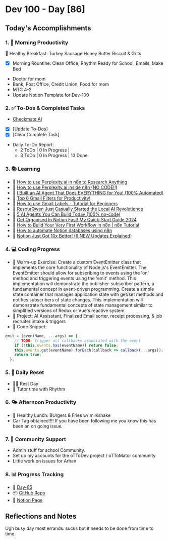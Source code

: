 # Dev 100 - Day [86]

## Today's Accomplishments

### 1. 🌅 Morning Productivity

🍳 Healthy Breakfast: Turkey Sausage Honey Butter Biscuit & Grits
- [x] Morning Rountine: Clean Office, Rhythm Ready for School, Emails, Make Bed
- Doctor for mom
- Bank, Post Office, Credit Union, Food for mom
- MTG 4-2
- Update Notion Template for Dev-100

### 2. ✅ To-Dos & Completed Tasks

- [Checkmate AI](https://checkmate-ai.vercel.app/)
- [x] [Update To-Dos]
- [x] [Clear Complete Task]
- Daily To-Do Report: 
    -  2 ToDo |  0 In Progress |
    -  3 ToDo |  0 In Progress | 13 Done

### 3. 📚 Learning

- 🔗 [How to use Perplexity.ai in n8n to Research Anything](https://www.youtube.com/watch?v=HFRI7AiBdgg)
- 🔗 [How to use Perplexity.ai inside n8n (NO CODE!!)](https://www.youtube.com/watch?v=JnaEbfy1aqo)
- 🔗 [I Built an AI Agent That Does EVERYTHING for You! (100% Automated)](https://www.youtube.com/watch?v=PwwvZQORy1I)
- 🔗 [Top 6 Gmail Filters for Productivity!](https://www.youtube.com/watch?v=_vhfAn0wb10)
- 🔗 [How to use Gmail Labels - Tutorial for Beginners](https://www.youtube.com/watch?v=3P6GKMpGSFg)
- 🔗 [ResourQwen Just Casually Started the Local AI Revolutionce](https://www.youtube.com/watch?v=y6Wh4SpRoao)
- 🔗 [5 AI Agents You Can Build Today (100% no-code)](https://www.youtube.com/watch?v=fcTtO57zH0s)
- 🔗 [Get Organised In Notion Fast! My Quick-Start Guide 2024](https://www.youtube.com/watch?v=l0P6SPZOI-U)
- 🔗 [How to Build Your Very First Workflow in n8n | n8n Tutorial](https://www.youtube.com/watch?v=380Z8cZyFc8)
- 🔗 [How to automate Notion databases using n8n](https://www.youtube.com/watch?v=up2Wi3Y9a-4)
- 🔗 [Notion Just Got 10x Better! (6 NEW Updates Explained)](https://www.youtube.com/watch?v=BkjoHt2-EGs)

### 4. 💻 Coding Progress

- 🧠 Warm-up Exercise: Create a custom EventEmitter class that implements the core functionality of Node.js's EventEmitter. The EventEmitter should allow for subscribing to events using the 'on' method and triggering events using the 'emit' method. This implementation will demonstrate the publisher-subscriber pattern, a fundamental concept in event-driven programming.
Create a simple state container that manages application state with get/set methods and notifies subscribers of state changes. This implementation will demonstrate fundamental concepts of state management similar to simplified versions of Redux or Vue's reactive system.
- 🦺 Project: AI Assisstant, Finalized Email sorter, receipt processing, & job recruiter intake & triggers
- 📝 Code Snippet:

```javascript
emit = (eventName, ...args) => {
    // TODO: Trigger all callbacks associated with the event
    if (!this.events.has(eventName)) return false;
    this.events.get(eventName).forEach(callback => callback(...args));
    return true;
  };
```

### 5. 🔄 Daily Reset

- 🏋️‍♂️ Rest Day
- 🧘 Tutor time with Rhythm

### 6. 🌤️ Afternoon Productivity

- 🍱 Healthy Lunch: BUrgers & Fries w/ milkshake
- Car Tag obtained!!!! If you have been following me you know this has been an on going issue.

### 7. 🤝 Community Support

- Admin stuff for school Community.
- Set up my accounts for the oTToDev project / oTToMator community
- Little work on issues for Arhan

### 8. 📊 Progress Tracking

- 🏫 [Day-85](https://www.skool.com/universityofcode/dev-100-day-85)
- 📦 [GitHub Repo](https://github.com/Digitl-Alchemyst/dev100/blob/main/Done/Week-13/Day-85/day85.md)
- 📄 [Notion Page](https://www.notion.so/Dev100-Challenge-13ecf2b3a539805eb584e1febd599205?pvs=4)

## Reflections and Notes

Ugh busy day most errands. sucks but it needs to be done from time to time. 